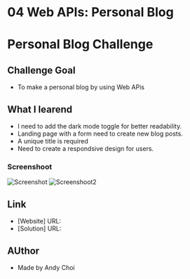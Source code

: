 # 04 Web APIs: Personal Blog

# Personal Blog Challenge

## Challenge Goal
- To make a personal blog by using Web APis

## What I learend
- I need to add the dark mode toggle for better readability.
- Landing page with a form need to create new blog posts.
- A unique title is required
- Need to create a respondsive design for users.

### Screenshoot
![Screenshot](/assets/images/Module%204%20SS%201.JPG)
![Screenshoot2](/assets/images/Module%204%20SS%202.JPG)


## Link
- [Website] URL:  
- [Solution] URL:

## AUthor
- Made by Andy Choi

